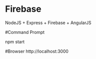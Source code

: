 # Firebase
NodeJS + Express + Firebase + AngularJS


#Command Prompt

npm start

#Browser
http://localhost:3000
